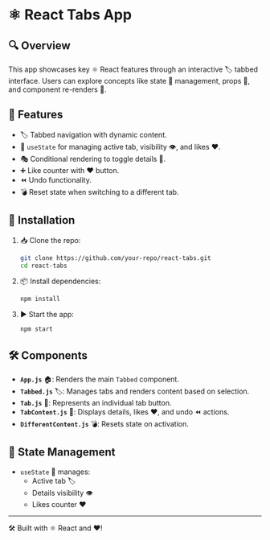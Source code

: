 # ⚛️ React Tabs App

## 🔍 Overview
This app showcases key ⚛️ React features through an interactive 🏷️ tabbed interface. Users can explore concepts like state 🏡 management, props 📩, and component re-renders 🔄.

## 🌟 Features
- 🏷️ Tabbed navigation with dynamic content.
- 🏡 `useState` for managing active tab, visibility 👁️, and likes ❤️.
- 🎭 Conditional rendering to toggle details 📜.
- ➕ Like counter with ❤️ button.
- ⏪ Undo functionality.
- 💣 Reset state when switching to a different tab.

## 🚀 Installation

1. 📥 Clone the repo:
   ```sh
   git clone https://github.com/your-repo/react-tabs.git
   cd react-tabs
   ```
2. 📦 Install dependencies:
   ```sh
   npm install
   ```
3. ▶️ Start the app:
   ```sh
   npm start
   ```

## 🛠️ Components
- **`App.js`** 🏠: Renders the main `Tabbed` component.
- **`Tabbed.js`** 🏷️: Manages tabs and renders content based on selection.
- **`Tab.js`** 🔘: Represents an individual tab button.
- **`TabContent.js`** 📜: Displays details, likes ❤️, and undo ⏪ actions.
- **`DifferentContent.js`** 💣: Resets state on activation.

## 🔄 State Management
- `useState` 🏡 manages:
  - Active tab 🏷️
  - Details visibility 👁️
  - Likes counter ❤️

---
🛠️ Built with ⚛️ React and ❤️!

